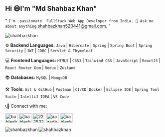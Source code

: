 ## Hi :smile:I'm "Md Shahbaz Khan" 

" `I'm  passionate  FullStack Web App Developer from India. 💬 Ask me about anything` [shahbazkhan520441@gmail.com](https://shahbazkhan520441@gmail.com). "

<p align="left"> <img src="https://komarev.com/ghpvc/?username=shahbazkhan520441&label=Profile%20views&color=0e75b6&style=flat" alt="shahbazkhan" /> </p>

</hr>

 ⚙️ **Backend Languages:** 
  `Java`  |  `Hibernate`  |  `Spring`  |  `Spring Boot`  |  `Spring Security`  |  `JWT` | `JDBC` | `Servlet & Thymeleaf`

💻 **Frontend Languages:** 
  `HTML5`  |  `CSS3`  |  `Tailwind CSS`  |  `JavaScript`  |  `ReactJS`  |  `React Router Dom` | `Redux` | `Zustand`

📚 **Databases:** `MySQL`  |  `MongoDB`

🛠️ **Tools:** 
 `Git & GitHub`  |  `Postman` | `CI/CD`| `Docker` | `Eclipse IDE`  |  `Spring Tool Suite`  |  `IntelliJ IDEA`  |  `VS Code`

</hr>

<span align="left">📞📲 Connect with me:</span>
<p align="left">
<a href="https://twitter.com/bableshaazad" target="blank"><img align="center" src="https://raw.githubusercontent.com/rahuldkjain/github-profile-readme-generator/master/src/images/icons/Social/twitter.svg" alt="bableshaazad" height="30" width="40" /></a>
<a href="https://linkedin.com/in/bableshaazad" target="blank"><img align="center" src="https://raw.githubusercontent.com/rahuldkjain/github-profile-readme-generator/master/src/images/icons/Social/linked-in-alt.svg" alt="bableshaazad" height="30" width="40" /></a>
<a href="https://stackoverflow.com/users/22253289" target="blank"><img align="center" src="https://raw.githubusercontent.com/rahuldkjain/github-profile-readme-generator/master/src/images/icons/Social/stack-overflow.svg" alt="22253289" height="30" width="40" /></a>
<a href="https://fb.com/aazadbablesh" target="blank"><img align="center" src="https://raw.githubusercontent.com/rahuldkjain/github-profile-readme-generator/master/src/images/icons/Social/facebook.svg" alt="aazadbablesh" height="30" width="40" /></a>
<a href="https://instagram.com/bableshaazad" target="blank"><img align="center" src="https://raw.githubusercontent.com/rahuldkjain/github-profile-readme-generator/master/src/images/icons/Social/instagram.svg" alt="bableshaazad" height="30" width="40" /></a>
</p>


<p><img align="left" src="https://github-readme-stats.vercel.app/api/top-langs?username=bableshaazad&&size_weight=0&count_weight=1&theme=great-gatsby&show_icons=true&locale=en&layout=compact&hide=php,powershell,batchfile" alt="shahbazkhan" /></p>
<p><img align="center" src="https://github-readme-streak-stats.herokuapp.com?user=shahbazkhan520441&theme=dark" alt="shahbazkhan" /></p>

<!--<p><img align="center" src="https://ionicabizau.github.io/github-profile-languages/api.html?bableshaazad" alt="bableshaazad" /></p> -->
